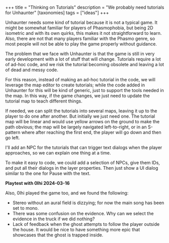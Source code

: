 +++
title = "Thinking on Tutorials"
description = "We probably need tutorials for Unhaunter"
[taxonomies]
tags = ["ideas"]
+++

Unhaunter needs some kind of tutorial because it is not a typical game. It might be somewhat familiar for players of Phasmophobia, but being 2D isometric and with its own quirks, this makes it not straightforward to learn. Also, there are not that many players familiar with the Phasmo genre, so most people will not be able to play the game properly without guidance.

<!--more-->

The problem that we face with Unhaunter is that the game is still in very early development with a lot of stuff that will change. Tutorials require a lot of ad-hoc code, and we risk the tutorial becoming obsolete and leaving a lot of dead and messy code.

For this reason, instead of making an ad-hoc tutorial in the code, we will leverage the map editor to create tutorials; while the code added in Unhaunter for this will be kind of generic, just to support the tools needed in the map. In this way, if the game changes, we just need to update the tutorial map to teach different things.

If needed, we can split the tutorials into several maps, leaving it up to the player to do one after another. But initially we just need one.
The tutorial map will be linear and would use yellow arrows on the ground to make the path obvious; the map will be largely navigated left-to-right, or in an S-pattern where after reaching the first end, the player will go down and then go left.

I'll add an NPC for the tutorials that can trigger text dialogs when the player approaches, so we can explain one thing at a time.

To make it easy to code, we could add a selection of NPCs, give them IDs, and put all their dialogs in the layer properties. Then just show a UI dialog similar to the one for Pause with the text.


**Playtest with 0lhi 2024-03-16**

Also, 0lhi played the game too, and we found the following:

* Stereo without an aural field is dizzying; for now the main song has been set to mono.
* There was some confusion on the evidence. Why can we select the evidence in the truck if we did nothing?
* Lack of feedback when the ghost attempts to follow the player outside the house. It would be nice to have something more epic that showcases that the ghost is trapped inside.
